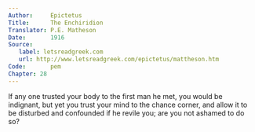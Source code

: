 ```yaml
---
Author:     Epictetus  
Title:      The Enchiridion  
Translator: P.E. Matheson
Date:       1916  
Source:
   label: letsreadgreek.com
   url: http://www.letsreadgreek.com/epictetus/mattheson.htm
Code:       pem  
Chapter: 28
---
```


If any one trusted your body to the first man he met, you would be indignant,
but yet you trust your mind to the chance corner, and allow it to be disturbed
and confounded if he revile you; are you not ashamed to do so?


